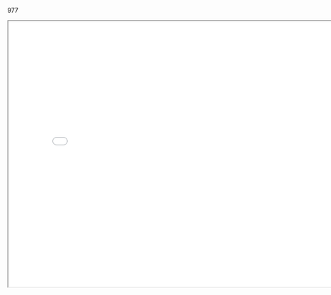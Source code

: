 977

<iframe src="./../data/stlviewer/viewstl.html?src=./../data/966/組合5.stl" width="800" height="600"></iframe>
 